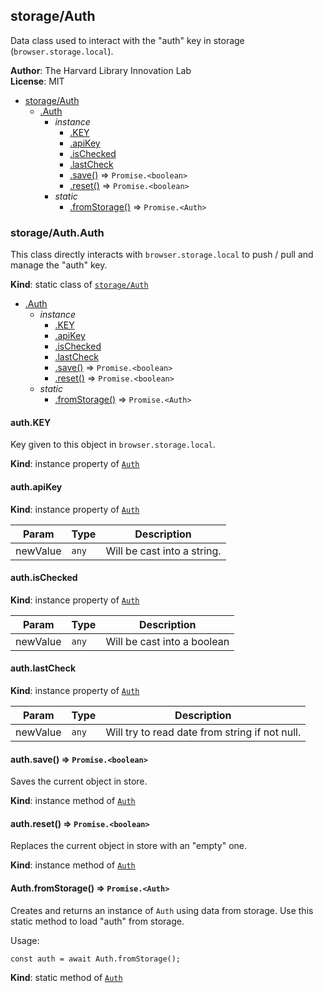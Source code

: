 <a name="module_storage/Auth"></a>

## storage/Auth
Data class used to interact with the "auth" key in storage (`browser.storage.local`).

**Author**: The Harvard Library Innovation Lab  
**License**: MIT  

* [storage/Auth](#module_storage/Auth)
    * [.Auth](#module_storage/Auth.Auth)
        * _instance_
            * [.KEY](#module_storage/Auth.Auth+KEY)
            * [.apiKey](#module_storage/Auth.Auth+apiKey)
            * [.isChecked](#module_storage/Auth.Auth+isChecked)
            * [.lastCheck](#module_storage/Auth.Auth+lastCheck)
            * [.save()](#module_storage/Auth.Auth+save) ⇒ <code>Promise.&lt;boolean&gt;</code>
            * [.reset()](#module_storage/Auth.Auth+reset) ⇒ <code>Promise.&lt;boolean&gt;</code>
        * _static_
            * [.fromStorage()](#module_storage/Auth.Auth.fromStorage) ⇒ <code>Promise.&lt;Auth&gt;</code>

<a name="module_storage/Auth.Auth"></a>

### storage/Auth.Auth
This class directly interacts with `browser.storage.local` to push / pull and manage the "auth" key.

**Kind**: static class of [<code>storage/Auth</code>](#module_storage/Auth)  

* [.Auth](#module_storage/Auth.Auth)
    * _instance_
        * [.KEY](#module_storage/Auth.Auth+KEY)
        * [.apiKey](#module_storage/Auth.Auth+apiKey)
        * [.isChecked](#module_storage/Auth.Auth+isChecked)
        * [.lastCheck](#module_storage/Auth.Auth+lastCheck)
        * [.save()](#module_storage/Auth.Auth+save) ⇒ <code>Promise.&lt;boolean&gt;</code>
        * [.reset()](#module_storage/Auth.Auth+reset) ⇒ <code>Promise.&lt;boolean&gt;</code>
    * _static_
        * [.fromStorage()](#module_storage/Auth.Auth.fromStorage) ⇒ <code>Promise.&lt;Auth&gt;</code>

<a name="module_storage/Auth.Auth+KEY"></a>

#### auth.KEY
Key given to this object in `browser.storage.local`.

**Kind**: instance property of [<code>Auth</code>](#module_storage/Auth.Auth)  
<a name="module_storage/Auth.Auth+apiKey"></a>

#### auth.apiKey
**Kind**: instance property of [<code>Auth</code>](#module_storage/Auth.Auth)  

| Param | Type | Description |
| --- | --- | --- |
| newValue | <code>any</code> | Will be cast into a string. |

<a name="module_storage/Auth.Auth+isChecked"></a>

#### auth.isChecked
**Kind**: instance property of [<code>Auth</code>](#module_storage/Auth.Auth)  

| Param | Type | Description |
| --- | --- | --- |
| newValue | <code>any</code> | Will be cast into a boolean |

<a name="module_storage/Auth.Auth+lastCheck"></a>

#### auth.lastCheck
**Kind**: instance property of [<code>Auth</code>](#module_storage/Auth.Auth)  

| Param | Type | Description |
| --- | --- | --- |
| newValue | <code>any</code> | Will try to read date from string if not null. |

<a name="module_storage/Auth.Auth+save"></a>

#### auth.save() ⇒ <code>Promise.&lt;boolean&gt;</code>
Saves the current object in store.

**Kind**: instance method of [<code>Auth</code>](#module_storage/Auth.Auth)  
<a name="module_storage/Auth.Auth+reset"></a>

#### auth.reset() ⇒ <code>Promise.&lt;boolean&gt;</code>
Replaces the current object in store with an "empty" one.

**Kind**: instance method of [<code>Auth</code>](#module_storage/Auth.Auth)  
<a name="module_storage/Auth.Auth.fromStorage"></a>

#### Auth.fromStorage() ⇒ <code>Promise.&lt;Auth&gt;</code>
Creates and returns an instance of `Auth` using data from storage.
Use this static method to load "auth" from storage.

Usage:
```
const auth = await Auth.fromStorage();
```

**Kind**: static method of [<code>Auth</code>](#module_storage/Auth.Auth)  
